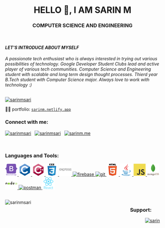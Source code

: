 <h1 align="center">HELLO 👋, I AM SARIN M</h1>
<h3 align="center">COMPUTER SCIENCE AND ENGINEERING</h3>
<br>

<h4 align="left"><i>LET'S INTRODUCE ABOUT MYSELF</i></h4>
<i align="left" width="50">
A passionate tech enthusiast who is always interested in trying out various possibilities of technology. Google Developer Student Clubs lead and active player of various tech communities. Computer Science and Engineering student with scalable and long term design thought processes.
Thierd year B.Tech student with Computer Science major. Always love to work with technology :) 
</i>

<br>
<br>
<p align="left"> <a href="https://twitter.com/sarinmsari" target="blank"><img src="https://img.shields.io/twitter/follow/sarinmsari?logo=twitter&style=for-the-badge" alt="sarinmsari" /></a> </p>

 👨‍💻 portfolio:  [` sarinm.netlify.app `](https://sarinm.netlify.app/)<br>
 

<h3 align="left">Connect with me:</h3>

<p align="left">
<a href="https://linkedin.com/in/sarinmsari" target="blank"><img align="center" src="https://cdn2.iconfinder.com/data/icons/social-icons-grey/512/LINKEDIN-512.png" alt="sarinmsari" height="21" width="21" /></a>&nbsp;&nbsp;
<a href="https://twitter.com/sarinmsari" target="blank"><img align="center" src="https://cdn2.iconfinder.com/data/icons/social-icons-grey/512/TWITTER-512.png" alt="sarinmsari" height="21" width="21" /></a>&nbsp;&nbsp;
<a href="https://instagram.com/sarinm.me" target="blank"><img align="center" src="https://cdn2.iconfinder.com/data/icons/social-icons-grey/512/INSTAGRAM-512.png" alt="sarinm.me" height="21" width="21" /></a>
</p>
<br>
<h3 align="left">Languages and Tools:</h3>
<p align="left" > <a href="https://getbootstrap.com" target="_blank"> <img src="https://raw.githubusercontent.com/devicons/devicon/master/icons/bootstrap/bootstrap-plain-wordmark.svg" alt="bootstrap" width="40" height="40"/> </a> <a href="https://www.cprogramming.com/" target="_blank"> <img src="https://raw.githubusercontent.com/devicons/devicon/master/icons/c/c-original.svg" alt="c" width="40" height="40"/> </a> <a href="https://www.w3schools.com/cpp/" target="_blank"> <img src="https://raw.githubusercontent.com/devicons/devicon/master/icons/cplusplus/cplusplus-original.svg" alt="cplusplus" width="40" height="40"/> </a> <a href="https://www.w3schools.com/css/" target="_blank"> <img src="https://raw.githubusercontent.com/devicons/devicon/master/icons/css3/css3-original-wordmark.svg" alt="css3" width="40" height="40"/> </a> <a href="https://expressjs.com" target="_blank"> <img src="https://raw.githubusercontent.com/devicons/devicon/master/icons/express/express-original-wordmark.svg" alt="express" width="40" height="40"/> </a> <a href="https://firebase.google.com/" target="_blank"> <img src="https://www.vectorlogo.zone/logos/firebase/firebase-icon.svg" alt="firebase" width="40" height="40"/> </a> <a href="https://git-scm.com/" target="_blank"> <img src="https://www.vectorlogo.zone/logos/git-scm/git-scm-icon.svg" alt="git" width="40" height="40"/> </a> <a href="https://www.w3.org/html/" target="_blank"> <img src="https://raw.githubusercontent.com/devicons/devicon/master/icons/html5/html5-original-wordmark.svg" alt="html5" width="40" height="40"/> </a> <a href="https://www.java.com" target="_blank"> <img src="https://raw.githubusercontent.com/devicons/devicon/master/icons/java/java-original.svg" alt="java" width="40" height="40"/> </a> <a href="https://developer.mozilla.org/en-US/docs/Web/JavaScript" target="_blank"> <img src="https://raw.githubusercontent.com/devicons/devicon/master/icons/javascript/javascript-original.svg" alt="javascript" width="40" height="40"/> </a> <a href="https://www.mongodb.com/" target="_blank"> <img src="https://raw.githubusercontent.com/devicons/devicon/master/icons/mongodb/mongodb-original-wordmark.svg" alt="mongodb" width="40" height="40"/> </a> <a href="https://nodejs.org" target="_blank"> <img src="https://raw.githubusercontent.com/devicons/devicon/master/icons/nodejs/nodejs-original-wordmark.svg" alt="nodejs" width="40" height="40"/> </a> <a href="https://postman.com" target="_blank"> <img src="https://www.vectorlogo.zone/logos/getpostman/getpostman-icon.svg" alt="postman" width="40" height="40"/> </a> <a href="https://reactjs.org/" target="_blank"> <img src="https://raw.githubusercontent.com/devicons/devicon/master/icons/react/react-original-wordmark.svg" alt="react" width="40" height="40"/> </a> </p>

<br>

<div><img align="left" src="https://github-readme-stats.vercel.app/api/top-langs?username=sarinmsari&show_icons=true&locale=en&layout=compact" alt="sarinmsari" /></div>

<div>
 <h3 align="right">Support:&nbsp; &nbsp; &nbsp; &nbsp;</h3>
<p align="right"><a href="https://www.buymeacoffee.com/sarin"> <img align="" src="https://cdn.buymeacoffee.com/buttons/v2/default-yellow.png" height="50" width="210" alt="sarin" /></a></p>
 </div>
